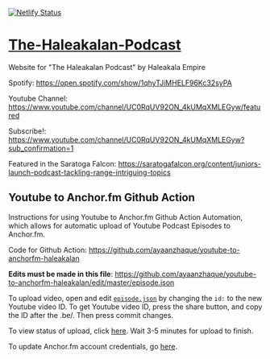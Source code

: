[![Netlify Status](https://api.netlify.com/api/v1/badges/b32dac90-12bd-4a6d-ac9c-bd70d0039be7/deploy-status)](https://app.netlify.com/sites/thehaleakalan/deploys)

# [The-Haleakalan-Podcast](http://thehaleakalan.tech)
Website for "The Haleakalan Podcast" by Haleakala Empire

Spotify: https://open.spotify.com/show/1qhyTJiMHELF96Kc32syPA

Youtube Channel: https://www.youtube.com/channel/UC0RqUV92ON_4kUMqXMLEGyw/featured

Subscribe!: https://www.youtube.com/channel/UC0RqUV92ON_4kUMqXMLEGyw?sub_confirmation=1

Featured in the Saratoga Falcon: https://saratogafalcon.org/content/juniors-launch-podcast-tackling-range-intriguing-topics

## Youtube to Anchor.fm Github Action

Instructions for using Youtube to Anchor.fm Github Action Automation, which allows for automatic upload of Youtube Podcast Episodes to Anchor.fm.

Code for Github Action: https://github.com/ayaanzhaque/youtube-to-anchorfm-haleakalan

**Edits must be made in this file**: https://github.com/ayaanzhaque/youtube-to-anchorfm-haleakalan/edit/master/episode.json

To upload video, open and edit [`episode.json`](https://github.com/ayaanzhaque/youtube-to-anchorfm-haleakalan/edit/master/episode.json) by changing the `id:` to the new Youtube video ID. To get Youtube video ID, press the share button, and copy the ID after the .be/. Then press commit changes.

To view status of upload, click [here](https://github.com/ayaanzhaque/youtube-to-anchorfm-haleakalan/actions). Wait 3-5 minutes for upload to finish. 

To update Anchor.fm account credentials, go [here](https://github.com/ayaanzhaque/youtube-to-anchorfm-haleakalan/settings/secrets/actions). 
